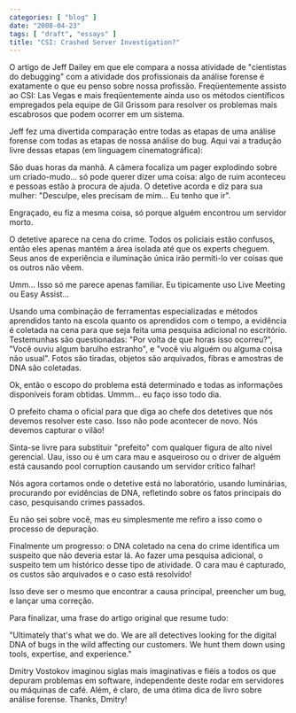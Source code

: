 ```yaml
---
categories: [ "blog" ]
date: "2008-04-23"
tags: [ "draft", "essays" ]
title: "CSI: Crashed Server Investigation?"
---
```

O artigo de Jeff Dailey em que ele compara a nossa atividade de
"cientistas do debugging" com a atividade dos profissionais
da análise forense é exatamente o que eu penso sobre nossa
profissão. Freqüentemente assisto ao CSI: Las Vegas e mais
freqüentemente ainda uso os métodos científicos empregados pela
equipe de Gil Grissom para resolver os problemas mais escabrosos que
podem ocorrer em um sistema.

Jeff fez uma divertida comparação entre todas as etapas de uma
análise forense com todas as etapas de nossa análise do bug. Aqui vai
a tradução livre dessas etapas (em linguagem cinematográfica):

São duas horas da manhã. A câmera focaliza um pager explodindo sobre
um criado-mudo... só pode querer dizer uma coisa: algo de ruim aconteceu
e pessoas estão à procura de ajuda. O detetive acorda e diz para sua
mulher: "Desculpe, eles precisam de mim... Eu tenho que ir".

Engraçado, eu fiz a mesma coisa, só porque alguém encontrou um servidor
morto.

O detetive aparece na cena do crime. Todos os policiais estão
confusos, então eles apenas mantém a área isolada até que os experts
cheguem. Seus anos de experiência e iluminação única irão permiti-lo
ver coisas que os outros não vêem.

Umm... Isso só me parece apenas familiar. Eu tipicamente uso Live
Meeting ou Easy Assist...

Usando uma combinação de ferramentas especializadas e métodos
aprendidos tanto na escola quanto os aprendidos com o tempo, a evidência
é coletada na cena para que seja feita uma pesquisa adicional no
escritório. Testemunhas são questionadas: "Por volta de que horas isso
ocorreu?", "Você ouviu algum barulho estranho", e "você viu alguém ou
alguma coisa não usual". Fotos são tiradas, objetos são arquivados,
fibras e amostras de DNA são coletadas.

Ok, então o escopo do problema está determinado e todas as informações
disponíveis foram obtidas. Ummm... eu faço isso todo dia.

O prefeito chama o oficial para que diga ao chefe dos detetives que
nós devemos resolver este caso. Isso não pode acontecer de novo.
Nós devemos capturar o vilão!

Sinta-se livre para substituir "prefeito" com qualquer figura de alto
nível gerencial. Uau, isso ou é um cara mau e asqueiroso ou o driver
de alguém está causando pool corruption causando um servidor crítico
falhar!

Nós agora cortamos onde o detetive está no laboratório, usando
luminárias,  procurando por evidências de DNA, refletindo sobre os
fatos principais do caso, pesquisando crimes passados.

Eu não sei sobre você, mas eu simplesmente me refiro a isso como o
processo de depuração.

Finalmente um progresso: o DNA coletado na cena do crime identifica um
suspeito que não deveria estar lá. Ao fazer uma pesquisa adicional,
o suspeito tem um histórico desse tipo de atividade. O cara mau é
capturado, os custos são arquivados e o caso está resolvido!

Isso deve ser o mesmo que encontrar a causa principal, preencher um bug,
e lançar uma correção.

Para finalizar, uma frase do artigo original que resume tudo:

"Ultimately that's what we do.  We are all detectives looking for the
digital DNA of bugs in the wild affecting our customers.  We hunt them
down using tools, expertise, and experience."

Dmitry Vostokov imaginou siglas mais imaginativas e fiéis a todos os que
depuram problemas em software, independente deste rodar em servidores ou
máquinas de café. Além, é claro, de uma ótima dica de livro sobre
análise forense. Thanks, Dmitry!

